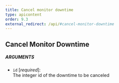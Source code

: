 ```yaml
---
title: Cancel monitor downtime
type: apicontent
order: 9.3
external_redirect: /api/#cancel-monitor-downtime
---
```


## Cancel Monitor Downtime
##### ARGUMENTS
* `id` [*required*]:  
    The integer id of the downtime to be canceled